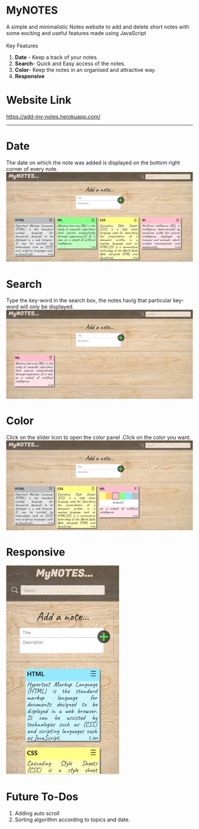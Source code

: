 # MyNOTES
A simple and minimalistic Notes website to add and delete short notes with some exciting and useful features made using JavaScript
<br>
<br>
Key Features
1) **Date** - Keep a track of your notes.
2) **Search**- Quick and Easy access of the notes.
3) **Color**- Keep the notes in an organised and attractive way.
4) **Responsive**

# Website Link
https://add-my-notes.herokuapp.com/
<hr>

# Date
The date on which the note was added is displayed on the bottom right corner of every note.
![Demo](https://raw.githubusercontent.com/MaitriDA/MyNOTES/master/ScreenShots%20and%20Demo%20Videos/MyNOTES.JPG)

# Search
Type the key-word in the search box, the notes havig that particular key-word will only be displayed.
![Search](https://raw.githubusercontent.com/MaitriDA/MyNOTES/master/ScreenShots%20and%20Demo%20Videos/search.JPG)

# Color
Click on the slider Icon to open the color panel .Click on the color you want.
![Search](https://raw.githubusercontent.com/MaitriDA/MyNOTES/master/ScreenShots%20and%20Demo%20Videos/Color.JPG)

# Responsive
![Search](https://raw.githubusercontent.com/MaitriDA/MyNOTES/master/ScreenShots%20and%20Demo%20Videos/responsive.JPG)

# Future To-Dos
1) Adding auto scroll
2) Sorting algorithm according to topics and date.
